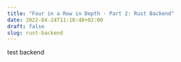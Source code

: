 ```yaml
---
title: "Four in a Row in Depth · Part 2: Rust Backend"
date: 2022-04-24T11:10:48+02:00
draft: false
slug: rust-backend
---
```


test backend